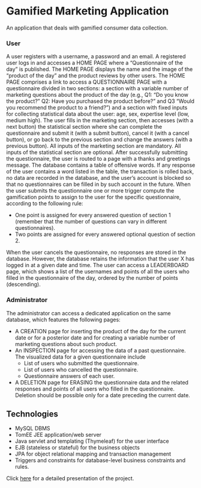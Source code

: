 # Gamified Marketing Application

An application that deals with gamified consumer data collection. 


### User
A user registers with a username, a password and an email. A registered user logs in and accesses a HOME PAGE where a “Questionnaire of the day” is published.
The HOME PAGE displays the name and the image of the “product of the day” and the product reviews by other users. The HOME PAGE comprises a link to access a QUESTIONNAIRE PAGE with a questionnaire divided in two sections: a section with a variable number of marketing questions about the product of the day (e.g., Q1: “Do you know the product?” Q2: Have you purchased the product before?” and Q3 “Would you recommend the product to a friend?”) and a section with fixed inputs for collecting statistical data about the user: age, sex, expertise level (low, medium high). The user fills in the marketing section, then accesses (with a next button) the statistical section where she can complete the questionnaire and submit it (with a submit button), cancel it (with a cancel button), or go back to the previous section and change the answers (with a previous button). All inputs of the marketing section are mandatory. All inputs of the statistical section are optional. After successfully submitting the questionnaire, the user is routed to a page with a thanks and greetings message.
The database contains a table of offensive words. If any response of the user contains a word listed in the table, the transaction is rolled back, no data are recorded in the database, and the user’s account is blocked so that no questionnaires can be filled in by such account in the future. When the user submits the questionnaire one or more trigger compute the gamification points to assign to the user for the specific questionnaire, according to the following rule:
* One point is assigned for every answered question of section 1 (remember that the number of questions can vary in different questionnaires).
* Two points are assigned for every answered optional question of section 2.

When the user cancels the questionnaire, no responses are stored in the database. However, the
database retains the information that the user X has logged in at a given date and time.
The user can access a LEADERBOARD page, which shows a list of the usernames and points of all the
users who filled in the questionnaire of the day, ordered by the number of points (descending).


### Administrator
The administrator can access a dedicated application on the same database, which features the
following pages:
* A CREATION page for inserting the product of the day for the current date or for a posterior
date and for creating a variable number of marketing questions about such product.
* An INSPECTION page for accessing the data of a past questionnaire. The visualized data for a
given questionnaire include
  * List of users who submitted the questionnaire.
  * List of users who cancelled the questionnaire.
  * Questionnaire answers of each user.
* A DELETION page for ERASING the questionnaire data and the related responses and points
of all users who filled in the questionnaire. Deletion should be possible only for a date
preceding the current date.


## Technologies
* MySQL DBMS
* TomEE JEE application/web server
* Java servlet and templating (Thymeleaf) for the user interface
* EJB (stateless or stateful) for the business objects
* JPA for object relational mapping and transaction management
* Triggers and constraints for database-level business constraints and rules.

<p>Click <a href="https://github.com/federicoromeo/Gamified-Marketing-Application/blob/main/Documents/DB2%20-%20Optional%20Project.pdf" title="Title">here</a> for a detailed presentation of the project.</p> 
